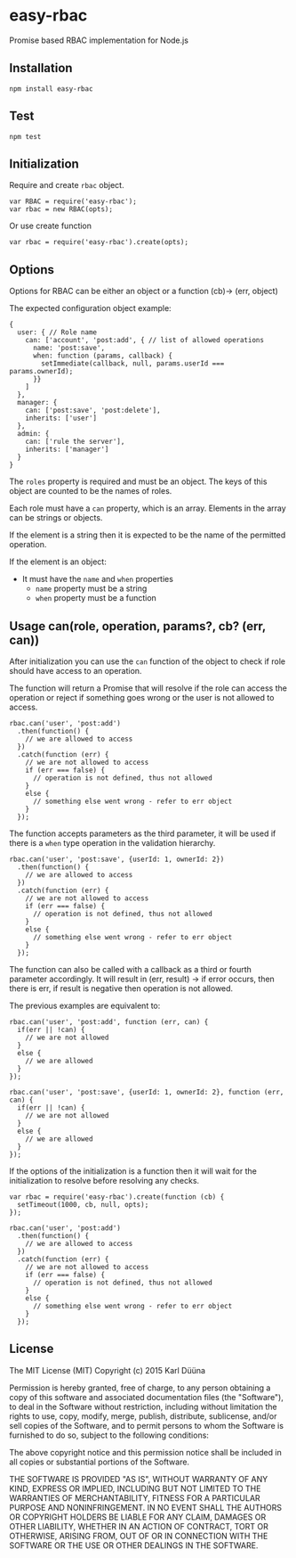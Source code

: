 # easy-rbac

Promise based RBAC implementation for Node.js

## Installation

    npm install easy-rbac
    
## Test

    npm test

## Initialization

Require and create `rbac` object.

    var RBAC = require('easy-rbac');
    var rbac = new RBAC(opts);

Or use create function

    var rbac = require('easy-rbac').create(opts);

## Options

Options for RBAC can be either an object or a function (cb)-> (err, object)

The expected configuration object example:
    
    {
      user: { // Role name
        can: ['account', 'post:add', { // list of allowed operations
          name: 'post:save',
          when: function (params, callback) {
            setImmediate(callback, null, params.userId === params.ownerId);
          }}
        ]
      },
      manager: {
        can: ['post:save', 'post:delete'],
        inherits: ['user']
      },
      admin: {
        can: ['rule the server'],
        inherits: ['manager']
      }
    }

The `roles` property is required and must be an object. The keys of this object are counted to be the names of roles.

Each role must have a `can` property, which is an array. Elements in the array can be strings or objects. 

If the element is a string then it is expected to be the name of the permitted operation. 

If the element is an object:

* It must have the `name` and `when` properties
  * `name` property must be a string
  * `when` property must be a function

## Usage can(role, operation, params?, cb? (err, can))

After initialization you can use the `can` function of the object to check if role should have access to an operation.

The function will return a Promise that will resolve if the role can access the operation or reject if something goes wrong
or the user is not allowed to access.

    rbac.can('user', 'post:add')
      .then(function() {
        // we are allowed to access
      })
      .catch(function (err) {
        // we are not allowed to access
        if (err === false) {
          // operation is not defined, thus not allowed
        } 
        else {
          // something else went wrong - refer to err object
        }
      });

The function accepts parameters as the third parameter, it will be used if there is a `when` type operation in the validation
hierarchy.

    rbac.can('user', 'post:save', {userId: 1, ownerId: 2})
      .then(function() {
        // we are allowed to access
      })
      .catch(function (err) {
        // we are not allowed to access
        if (err === false) {
          // operation is not defined, thus not allowed
        } 
        else {
          // something else went wrong - refer to err object
        }
      });
      
The function can also be called with a callback as a third or fourth parameter accordingly. It will result in (err, result) -> 
if error occurs, then there is err, if result is negative then operation is not allowed.

The previous examples are equivalent to:

    rbac.can('user', 'post:add', function (err, can) {
      if(err || !can) {
        // we are not allowed
      }
      else {
        // we are allowed
      }
    });

    rbac.can('user', 'post:save', {userId: 1, ownerId: 2}, function (err, can) {
      if(err || !can) {
        // we are not allowed
      }
      else {
        // we are allowed
      }
    });


If the options of the initialization is a function then it will wait for the initialization to resolve before resolving
any checks.

    var rbac = require('easy-rbac').create(function (cb) {
      setTimeout(1000, cb, null, opts);
    });
    
    rbac.can('user', 'post:add')
      .then(function() {
        // we are allowed to access
      })
      .catch(function (err) {
        // we are not allowed to access
        if (err === false) {
          // operation is not defined, thus not allowed
        } 
        else {
          // something else went wrong - refer to err object
        }
      });
      
## License

The MIT License (MIT)
Copyright (c) 2015 Karl Düüna

Permission is hereby granted, free of charge, to any person obtaining a copy of
this software and associated documentation files (the "Software"), to deal in
the Software without restriction, including without limitation the rights to
use, copy, modify, merge, publish, distribute, sublicense, and/or sell copies of
the Software, and to permit persons to whom the Software is furnished to do so,
subject to the following conditions:

The above copyright notice and this permission notice shall be included in all
copies or substantial portions of the Software.

THE SOFTWARE IS PROVIDED "AS IS", WITHOUT WARRANTY OF ANY KIND, EXPRESS OR
IMPLIED, INCLUDING BUT NOT LIMITED TO THE WARRANTIES OF MERCHANTABILITY,
FITNESS FOR A PARTICULAR PURPOSE AND NONINFRINGEMENT. IN NO EVENT SHALL THE
AUTHORS OR COPYRIGHT HOLDERS BE LIABLE FOR ANY CLAIM, DAMAGES OR OTHER
LIABILITY, WHETHER IN AN ACTION OF CONTRACT, TORT OR OTHERWISE, ARISING FROM,
OUT OF OR IN CONNECTION WITH THE SOFTWARE OR THE USE OR OTHER DEALINGS IN THE
SOFTWARE.